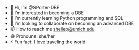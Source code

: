 - 👋 Hi, I’m @SPorter-DBE
- 👀 I’m interested in becoming a DBE
- 🌱 I’m currently learning Python programming and SQL
- 💞️ I’m looking to collaborate on becoming an advanced DBE
- 📫 How to reach me shellep@umich.edu
- 😄 Pronouns: she/her
- ⚡ Fun fact: I love traveling the world.

<!---
SPorter-DBE/SPorter-DBE is a ✨ special ✨ repository because its `README.md` (this file) appears on your GitHub profile.
You can click the Preview link to take a look at your changes.
--->
